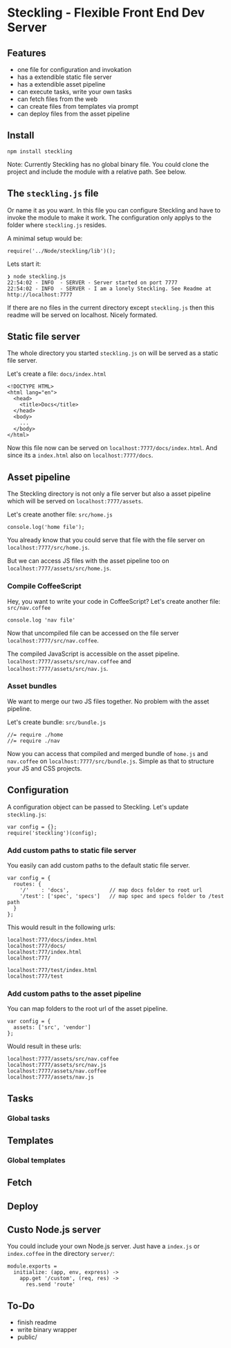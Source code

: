 # Steckling - Flexible Front End Dev Server

## Features

- one file for configuration and invokation
- has a extendible static file server
- has a extendible asset pipeline
- can execute tasks, write your own tasks
- can fetch files from the web
- can create files from templates via prompt
- can deploy files from the asset pipeline

## Install

    npm install steckling

Note: Currently Steckling has no global binary file. You could clone the project and include the
module with a relative path. See below.

## The `steckling.js` file

Or name it as you want. In this file you can configure Steckling and have to invoke the module to
make it work. The configuration only applys to the folder where `steckling.js` resides. 

A minimal setup would be:

    require('../Node/steckling/lib')();

Lets start it:

    ❯ node steckling.js
    22:54:02 - INFO  - SERVER - Server started on port 7777
    22:54:02 - INFO  - SERVER - I am a lonely Steckling. See Readme at http://localhost:7777

If there are no files in the current directory except `steckling.js` then this readme will be
served on localhost. Nicely formated.

## Static file server

The whole directory you started `steckling.js` on will be served as a static file server.

Let's create a file: `docs/index.html`

    <!DOCTYPE HTML>
    <html lang="en">
      <head>
        <title>Docs</title>
      </head>
      <body>
        ...
      </body>
    </html>

Now this file now can be served on `localhost:7777/docs/index.html`. And since its a
`index.html` also on `localhost:7777/docs`.

## Asset pipeline

The Steckling directory is not only a file server but also a asset pipeline which will be served on
`localhost:7777/assets`.

Let's create another file: `src/home.js`

    console.log('home file');

You already know that you could serve that file with the file server on `localhost:7777/src/home.js`.

But we can access JS files with the asset pipeline too on `localhost:7777/assets/src/home.js`.

### Compile CoffeeScript

Hey, you want to write your code in CoffeeScript? Let's create another file: `src/nav.coffee`

    console.log 'nav file'

Now that uncompiled file can be accessed on the file server `localhost:7777/src/nav.coffee`.

The compiled JavaScript is accessible on the asset pipeline. `localhost:7777/assets/src/nav.coffee`
and `localhost:7777/assets/src/nav.js`.

### Asset bundles

We want to merge our two JS files together. No problem with the asset pipeline.

Let's create bundle: `src/bundle.js`

    //= require ./home
    //= require ./nav

Now you can access that compiled and merged bundle of `home.js` and `nav.coffee` on
`localhost:7777/src/bundle.js`. Simple as that to structure your JS and CSS projects.

## Configuration

A configuration object can be passed to Steckling. Let's update `steckling.js`:

    var config = {};
    require('steckling')(config);

### Add custom paths to static file server

You easily can add custom paths to the default static file server.

    var config = {
      routes: {
        '/'    : 'docs',             // map docs folder to root url
        '/test': ['spec', 'specs']   // map spec and specs folder to /test path
      }
    };

This would result in the following urls:

    localhost:777/docs/index.html
    localhost:777/docs/
    localhost:777/index.html
    localhost:777/

    localhost:777/test/index.html
    localhost:777/test

### Add custom paths to the asset pipeline

You can map folders to the root url of the asset pipeline.

    var config = {
      assets: ['src', 'vendor']
    };

Would result in these urls:

    localhost:7777/assets/src/nav.coffee
    localhost:7777/assets/src/nav.js
    localhost:7777/assets/nav.coffee
    localhost:7777/assets/nav.js

## Tasks
### Global tasks

## Templates
### Global templates

## Fetch

## Deploy

## Custo Node.js server

You could include your own Node.js server. Just have a `index.js` or `index.coffee` in the
directory `server/`:

    module.exports =
      initialize: (app, env, express) ->
        app.get '/custom', (req, res) ->
          res.send 'route'

## To-Do

- finish readme
- write binary wrapper
- public/